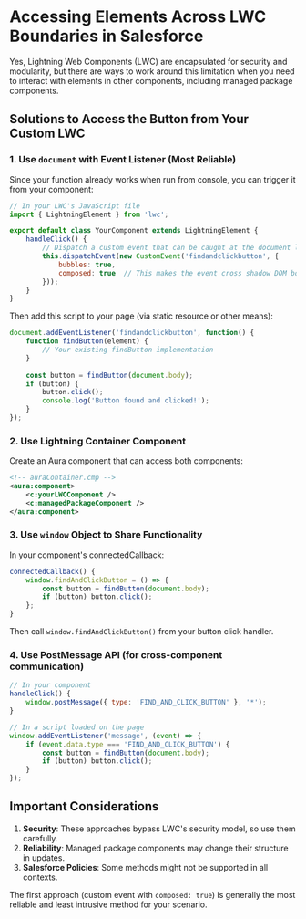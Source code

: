 # Accessing Elements Across LWC Boundaries in Salesforce

Yes, Lightning Web Components (LWC) are encapsulated for security and modularity, but there are ways to work around this limitation when you need to interact with elements in other components, including managed package components.

## Solutions to Access the Button from Your Custom LWC

### 1. Use `document` with Event Listener (Most Reliable)

Since your function already works when run from console, you can trigger it from your component:

```javascript
// In your LWC's JavaScript file
import { LightningElement } from 'lwc';

export default class YourComponent extends LightningElement {
    handleClick() {
        // Dispatch a custom event that can be caught at the document level
        this.dispatchEvent(new CustomEvent('findandclickbutton', {
            bubbles: true,
            composed: true  // This makes the event cross shadow DOM boundaries
        }));
    }
}
```

Then add this script to your page (via static resource or other means):

```javascript
document.addEventListener('findandclickbutton', function() {
    function findButton(element) {
        // Your existing findButton implementation
    }
    
    const button = findButton(document.body);
    if (button) {
        button.click();
        console.log('Button found and clicked!');
    }
});
```

### 2. Use Lightning Container Component

Create an Aura component that can access both components:

```xml
<!-- auraContainer.cmp -->
<aura:component>
    <c:yourLWCComponent />
    <c:managedPackageComponent />
</aura:component>
```

### 3. Use `window` Object to Share Functionality

In your component's connectedCallback:

```javascript
connectedCallback() {
    window.findAndClickButton = () => {
        const button = findButton(document.body);
        if (button) button.click();
    };
}
```

Then call `window.findAndClickButton()` from your button click handler.

### 4. Use PostMessage API (for cross-component communication)

```javascript
// In your component
handleClick() {
    window.postMessage({ type: 'FIND_AND_CLICK_BUTTON' }, '*');
}

// In a script loaded on the page
window.addEventListener('message', (event) => {
    if (event.data.type === 'FIND_AND_CLICK_BUTTON') {
        const button = findButton(document.body);
        if (button) button.click();
    }
});
```

## Important Considerations

1. **Security**: These approaches bypass LWC's security model, so use them carefully.
2. **Reliability**: Managed package components may change their structure in updates.
3. **Salesforce Policies**: Some methods might not be supported in all contexts.

The first approach (custom event with `composed: true`) is generally the most reliable and least intrusive method for your scenario.
